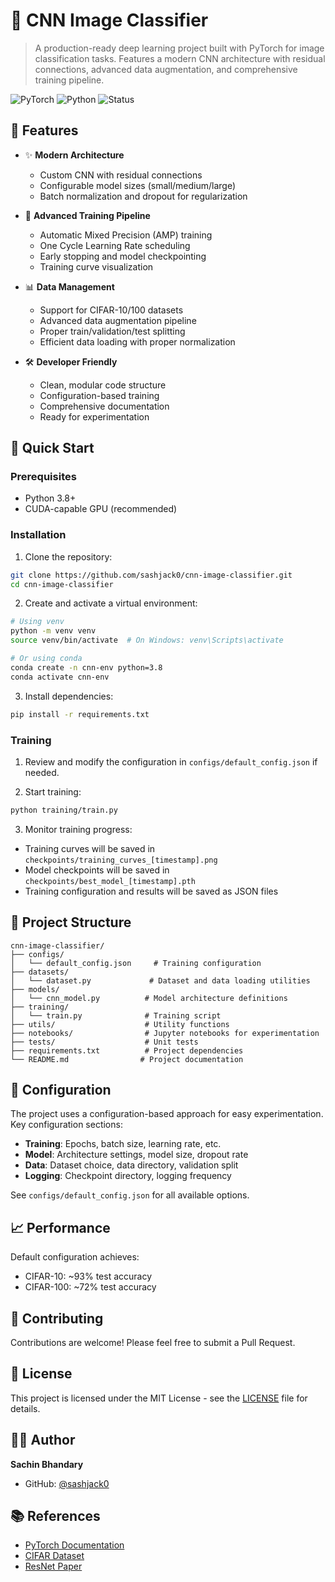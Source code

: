# 🧠 CNN Image Classifier

> A production-ready deep learning project built with PyTorch for image classification tasks. Features a modern CNN architecture with residual connections, advanced data augmentation, and comprehensive training pipeline.

![PyTorch](https://img.shields.io/badge/built%20with-PyTorch-ff5050?style=flat&logo=pytorch)
![Python](https://img.shields.io/badge/python-3.8%2B-blue)
![Status](https://img.shields.io/badge/status-Active-green)

## 🌟 Features

- ✨ **Modern Architecture**
  - Custom CNN with residual connections
  - Configurable model sizes (small/medium/large)
  - Batch normalization and dropout for regularization

- 🚀 **Advanced Training Pipeline**
  - Automatic Mixed Precision (AMP) training
  - One Cycle Learning Rate scheduling
  - Early stopping and model checkpointing
  - Training curve visualization

- 📊 **Data Management**
  - Support for CIFAR-10/100 datasets
  - Advanced data augmentation pipeline
  - Proper train/validation/test splitting
  - Efficient data loading with proper normalization

- 🛠 **Developer Friendly**
  - Clean, modular code structure
  - Configuration-based training
  - Comprehensive documentation
  - Ready for experimentation

## 🚀 Quick Start

### Prerequisites

- Python 3.8+
- CUDA-capable GPU (recommended)

### Installation

1. Clone the repository:
```bash
git clone https://github.com/sashjack0/cnn-image-classifier.git
cd cnn-image-classifier
```

2. Create and activate a virtual environment:
```bash
# Using venv
python -m venv venv
source venv/bin/activate  # On Windows: venv\Scripts\activate

# Or using conda
conda create -n cnn-env python=3.8
conda activate cnn-env
```

3. Install dependencies:
```bash
pip install -r requirements.txt
```

### Training

1. Review and modify the configuration in `configs/default_config.json` if needed.

2. Start training:
```bash
python training/train.py
```

3. Monitor training progress:
- Training curves will be saved in `checkpoints/training_curves_[timestamp].png`
- Model checkpoints will be saved in `checkpoints/best_model_[timestamp].pth`
- Training configuration and results will be saved as JSON files

## 📁 Project Structure

```
cnn-image-classifier/
├── configs/
│   └── default_config.json     # Training configuration
├── datasets/
│   └── dataset.py             # Dataset and data loading utilities
├── models/
│   └── cnn_model.py          # Model architecture definitions
├── training/
│   └── train.py              # Training script
├── utils/                    # Utility functions
├── notebooks/                # Jupyter notebooks for experimentation
├── tests/                    # Unit tests
├── requirements.txt          # Project dependencies
└── README.md                # Project documentation
```

## 🔧 Configuration

The project uses a configuration-based approach for easy experimentation. Key configuration sections:

- **Training**: Epochs, batch size, learning rate, etc.
- **Model**: Architecture settings, model size, dropout rate
- **Data**: Dataset choice, data directory, validation split
- **Logging**: Checkpoint directory, logging frequency

See `configs/default_config.json` for all available options.

## 📈 Performance

Default configuration achieves:
- CIFAR-10: ~93% test accuracy
- CIFAR-100: ~72% test accuracy

## 🤝 Contributing

Contributions are welcome! Please feel free to submit a Pull Request.

## 📝 License

This project is licensed under the MIT License - see the [LICENSE](LICENSE) file for details.

## 👨‍💻 Author

**Sachin Bhandary**
- GitHub: [@sashjack0](https://github.com/sashjack0)

## 📚 References

- [PyTorch Documentation](https://pytorch.org/docs/stable/index.html)
- [CIFAR Dataset](https://www.cs.toronto.edu/~kriz/cifar.html)
- [ResNet Paper](https://arxiv.org/abs/1512.03385)
